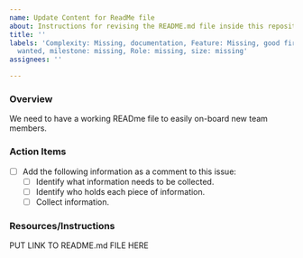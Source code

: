 ```yaml
---
name: Update Content for ReadMe file
about: Instructions for revising the README.md file inside this repository
title: ''
labels: 'Complexity: Missing, documentation, Feature: Missing, good first issue, help
  wanted, milestone: missing, Role: missing, size: missing'
assignees: ''

---
```


### Overview
We need to have a working READme file to easily on-board new team members.

### Action Items
- [ ] Add the following information as a comment to this issue:
   - [ ] Identify what information needs to be collected.
   - [ ] Identify who holds each piece of information.
   - [ ] Collect information.

### Resources/Instructions
PUT LINK TO README.md FILE HERE
